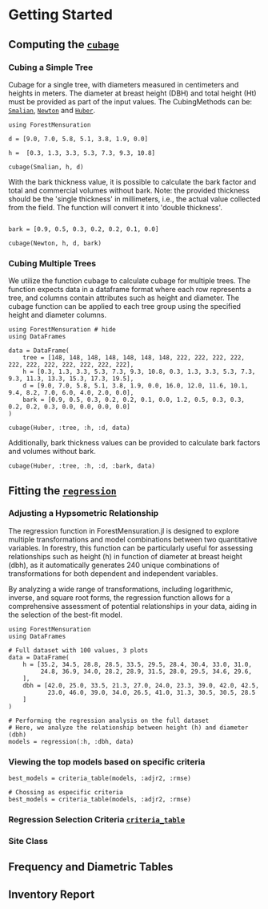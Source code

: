 # Getting Started

## Computing the [`cubage`](@ref)

### Cubing a Simple Tree

Cubage for a single tree, with diameters measured in centimeters and heights in meters. The diameter at breast height (DBH) and total height (Ht) must be provided as part of the input values.
The CubingMethods can be: [`Smalian`](@ref), [`Newton`](@ref) and [`Huber`](@ref).

```@example ex_cub_01
using ForestMensuration

d = [9.0, 7.0, 5.8, 5.1, 3.8, 1.9, 0.0]

h =  [0.3, 1.3, 3.3, 5.3, 7.3, 9.3, 10.8]

cubage(Smalian, h, d)
```

With the bark thickness value, it is possible to calculate the bark factor and total and commercial volumes without bark. Note: the provided thickness should be the 'single thickness' in millimeters, i.e., the actual value collected from the field. The function will convert it into 'double thickness'.

```@example ex_cub_01

bark = [0.9, 0.5, 0.3, 0.2, 0.2, 0.1, 0.0]

cubage(Newton, h, d, bark)
```

### Cubing Multiple Trees

We utilize the function cubage to calculate cubage for multiple trees. The function expects data in a dataframe format where each row represents a tree, and columns contain attributes such as height and diameter. The cubage function can be applied to each tree group using the specified height and diameter columns.

```@example ex_cub_02
using ForestMensuration # hide
using DataFrames

data = DataFrame(
    tree = [148, 148, 148, 148, 148, 148, 148, 222, 222, 222, 222, 222, 222, 222, 222, 222, 222, 222],
    h = [0.3, 1.3, 3.3, 5.3, 7.3, 9.3, 10.8, 0.3, 1.3, 3.3, 5.3, 7.3, 9.3, 11.3, 13.3, 15.3, 17.3, 19.5],
    d = [9.0, 7.0, 5.8, 5.1, 3.8, 1.9, 0.0, 16.0, 12.0, 11.6, 10.1, 9.4, 8.2, 7.0, 6.0, 4.0, 2.0, 0.0],
    bark = [0.9, 0.5, 0.3, 0.2, 0.2, 0.1, 0.0, 1.2, 0.5, 0.3, 0.3, 0.2, 0.2, 0.3, 0.0, 0.0, 0.0, 0.0]
)

cubage(Huber, :tree, :h, :d, data)
```

Additionally, bark thickness values can be provided to calculate bark factors and volumes without bark.

```@example ex_cub_02
cubage(Huber, :tree, :h, :d, :bark, data)
```

## Fitting the [`regression`](@ref)

### Adjusting a Hypsometric Relationship

The regression function in ForestMensuration.jl is designed to explore multiple transformations and model combinations between two quantitative variables. In forestry, this function can be particularly useful for assessing relationships such as height (h) in function of diameter at breast height (dbh), as it automatically generates 240 unique combinations of transformations for both dependent and independent variables.

By analyzing a wide range of transformations, including logarithmic, inverse, and square root forms, the regression function allows for a comprehensive assessment of potential relationships in your data, aiding in the selection of the best-fit model.

```@example regression_data
using ForestMensuration
using DataFrames

# Full dataset with 100 values, 3 plots
data = DataFrame(
    h = [35.2, 34.5, 28.8, 28.5, 33.5, 29.5, 28.4, 30.4, 33.0, 31.0,
         24.8, 36.9, 34.0, 28.2, 28.9, 31.5, 28.0, 29.5, 34.6, 29.6,
    ],
    dbh = [42.0, 25.0, 33.5, 21.3, 27.0, 24.0, 23.3, 39.0, 42.0, 42.5,
           23.0, 46.0, 39.0, 34.0, 26.5, 41.0, 31.3, 30.5, 30.5, 28.5
    ]
)

# Performing the regression analysis on the full dataset
# Here, we analyze the relationship between height (h) and diameter (dbh)
models = regression(:h, :dbh, data)

```

### Viewing the top models based on specific criteria

```@example regression_data
best_models = criteria_table(models, :adjr2, :rmse)

# Chossing as especific criteria
best_models = criteria_table(models, :adjr2, :rmse)
```

### Regression Selection Criteria [`criteria_table`](@ref)

### Site Class

## Frequency and Diametric Tables

## Inventory Report
